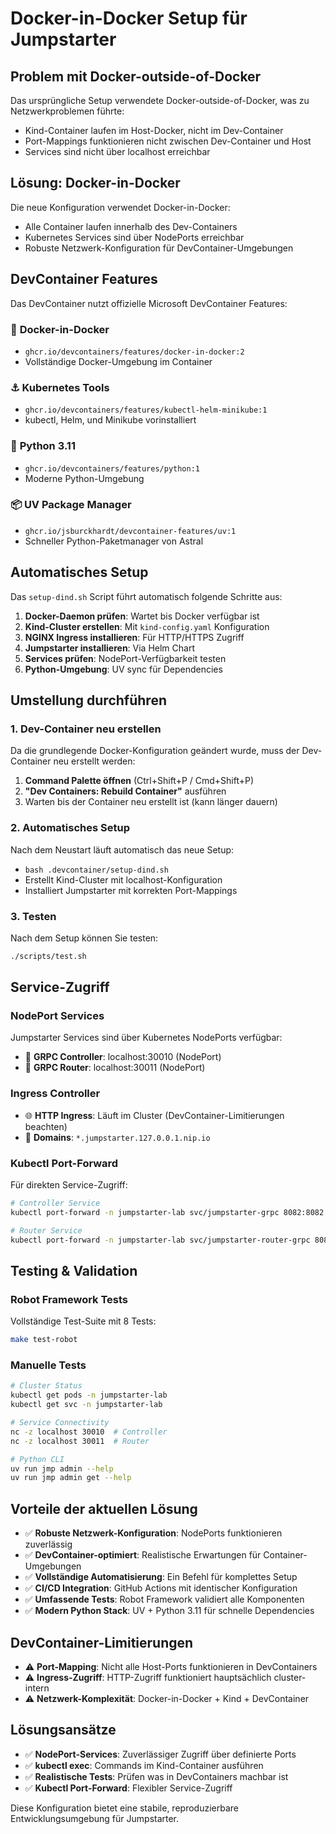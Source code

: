 # Docker-in-Docker Setup für Jumpstarter

## Problem mit Docker-outside-of-Docker
Das ursprüngliche Setup verwendete Docker-outside-of-Docker, was zu Netzwerkproblemen führte:
- Kind-Container laufen im Host-Docker, nicht im Dev-Container
- Port-Mappings funktionieren nicht zwischen Dev-Container und Host
- Services sind nicht über localhost erreichbar

## Lösung: Docker-in-Docker
Die neue Konfiguration verwendet Docker-in-Docker:
- Alle Container laufen innerhalb des Dev-Containers
- Kubernetes Services sind über NodePorts erreichbar
- Robuste Netzwerk-Konfiguration für DevContainer-Umgebungen

## DevContainer Features

Das DevContainer nutzt offizielle Microsoft DevContainer Features:

### 🐳 **Docker-in-Docker**
- `ghcr.io/devcontainers/features/docker-in-docker:2`
- Vollständige Docker-Umgebung im Container

### ⚓ **Kubernetes Tools**  
- `ghcr.io/devcontainers/features/kubectl-helm-minikube:1`
- kubectl, Helm, und Minikube vorinstalliert

### 🐍 **Python 3.11**
- `ghcr.io/devcontainers/features/python:1`
- Moderne Python-Umgebung

### 📦 **UV Package Manager**
- `ghcr.io/jsburckhardt/devcontainer-features/uv:1`
- Schneller Python-Paketmanager von Astral

## Automatisches Setup

Das `setup-dind.sh` Script führt automatisch folgende Schritte aus:

1. **Docker-Daemon prüfen**: Wartet bis Docker verfügbar ist
2. **Kind-Cluster erstellen**: Mit `kind-config.yaml` Konfiguration  
3. **NGINX Ingress installieren**: Für HTTP/HTTPS Zugriff
4. **Jumpstarter installieren**: Via Helm Chart
5. **Services prüfen**: NodePort-Verfügbarkeit testen
6. **Python-Umgebung**: UV sync für Dependencies

## Umstellung durchführen

### 1. Dev-Container neu erstellen
Da die grundlegende Docker-Konfiguration geändert wurde, muss der Dev-Container neu erstellt werden:

1. **Command Palette öffnen** (Ctrl+Shift+P / Cmd+Shift+P)
2. **"Dev Containers: Rebuild Container"** ausführen
3. Warten bis der Container neu erstellt ist (kann länger dauern)

### 2. Automatisches Setup
Nach dem Neustart läuft automatisch das neue Setup:
- `bash .devcontainer/setup-dind.sh`
- Erstellt Kind-Cluster mit localhost-Konfiguration
- Installiert Jumpstarter mit korrekten Port-Mappings

### 3. Testen
Nach dem Setup können Sie testen:
```bash
./scripts/test.sh
```

## Service-Zugriff

### NodePort Services
Jumpstarter Services sind über Kubernetes NodePorts verfügbar:
- 🔗 **GRPC Controller**: localhost:30010 (NodePort)
- 🔗 **GRPC Router**: localhost:30011 (NodePort)

### Ingress Controller
- 🌐 **HTTP Ingress**: Läuft im Cluster (DevContainer-Limitierungen beachten)
- 🔑 **Domains**: `*.jumpstarter.127.0.0.1.nip.io`

### Kubectl Port-Forward
Für direkten Service-Zugriff:
```bash
# Controller Service
kubectl port-forward -n jumpstarter-lab svc/jumpstarter-grpc 8082:8082

# Router Service  
kubectl port-forward -n jumpstarter-lab svc/jumpstarter-router-grpc 8083:8083
```

## Testing & Validation

### Robot Framework Tests
Vollständige Test-Suite mit 8 Tests:
```bash
make test-robot
```

### Manuelle Tests
```bash
# Cluster Status
kubectl get pods -n jumpstarter-lab
kubectl get svc -n jumpstarter-lab

# Service Connectivity
nc -z localhost 30010  # Controller
nc -z localhost 30011  # Router

# Python CLI
uv run jmp admin --help
uv run jmp admin get --help
```

## Vorteile der aktuellen Lösung
- ✅ **Robuste Netzwerk-Konfiguration**: NodePorts funktionieren zuverlässig
- ✅ **DevContainer-optimiert**: Realistische Erwartungen für Container-Umgebungen
- ✅ **Vollständige Automatisierung**: Ein Befehl für komplettes Setup
- ✅ **CI/CD Integration**: GitHub Actions mit identischer Konfiguration
- ✅ **Umfassende Tests**: Robot Framework validiert alle Komponenten
- ✅ **Modern Python Stack**: UV + Python 3.11 für schnelle Dependencies

## DevContainer-Limitierungen
- ⚠️ **Port-Mapping**: Nicht alle Host-Ports funktionieren in DevContainers
- ⚠️ **Ingress-Zugriff**: HTTP-Zugriff funktioniert hauptsächlich cluster-intern
- ⚠️ **Netzwerk-Komplexität**: Docker-in-Docker + Kind + DevContainer

## Lösungsansätze
- ✅ **NodePort-Services**: Zuverlässiger Zugriff über definierte Ports
- ✅ **kubectl exec**: Commands im Kind-Container ausführen
- ✅ **Realistische Tests**: Prüfen was in DevContainers machbar ist
- ✅ **Kubectl Port-Forward**: Flexibler Service-Zugriff

Diese Konfiguration bietet eine stabile, reproduzierbare Entwicklungsumgebung für Jumpstarter.
